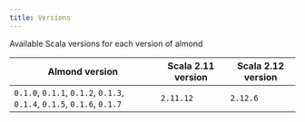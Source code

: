 ```yaml
---
title: Versions
---
```


Available Scala versions for each version of almond

Almond version | Scala 2.11 version | Scala 2.12 version
---------------|--------------------|-------------------
`0.1.0`, `0.1.1`, `0.1.2`, `0.1.3`, `0.1.4`, `0.1.5`, `0.1.6`, `0.1.7` | `2.11.12` | `2.12.6`

